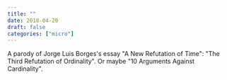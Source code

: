 ```yaml
---
title: ""
date: 2018-04-20
draft: false
categories: ["micro"]
---
```

A parody of Jorge Luis Borges's essay "A New Refutation of Time": "The Third Refutation of Ordinality". Or maybe "10 Arguments Against Cardinality".
